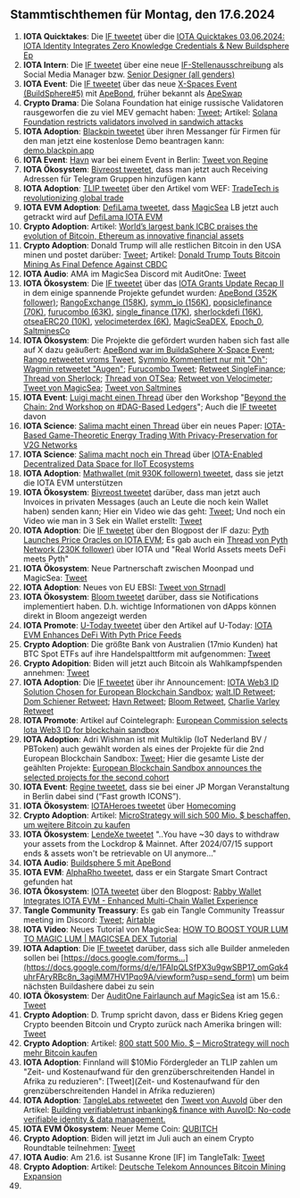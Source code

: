 ## Stammtischthemen für Montag, den 17.6.2024

1. **IOTA Quicktakes**: Die [IF tweetet](https://x.com/iota/status/1800094050038567091) über die [IOTA Quicktakes 03.06.2024: IOTA Identity Integrates Zero Knowledge Credentials & New Buildsphere Ep](https://www.youtube.com/watch?v=7BurdT9xBeo&list=PLMbc46iGTB_QyqqU-QwbFsrVd9-HN55i_)
2. **IOTA Intern**: Die [IF tweetet](https://x.com/iota/status/1800422724898045981) über eine neue [IF-Stellenausschreibung](https://www.iota.org/foundation/careers) als Social Media Manager bzw. [Senior Designer (all genders)](https://www.iota.org/foundation/careers)
3. **IOTA Event**: Die [IF tweetet](https://x.com/iota/status/1800452928588611783) über das neue [X-Spaces Event (BuildSphere#5)](https://x.com/i/spaces/1LyGBnqbgZMGN) mit [ApeBond](https://x.com/ApeBond), früher bekannt als [ApeSwap](https://apeswap.finance/)
4. **Crypto Drama**: Die Solana Foundation hat einige russische Validatoren rausgeworfen die zu viel MEV gemacht haben: [Tweet](https://x.com/WuBlockchain/status/1800113995770462711); Artikel: [Solana Foundation restricts validators involved in sandwich attacks](https://cryptobriefing.com/solana-fnd-validator-mev-restrictions/)
5. **IOTA Adoption**: [Blackpin tweetet](https://x.com/BLACKPIN_GmbH/status/1800475305108459828) über ihren Messanger für Firmen für den man jetzt eine kostenlose Demo beantragen kann: [demo.blackpin.app](https://demo.blackpin.app/)
6. **IOTA Event**: [Havn](https://x.com/HAVN_network) war bei einem Event in Berlin: [Tweet von Regine](https://x.com/Energine/status/1800444014488965381)
7. **IOTA Ökosystem**: [Bivreost tweetet](https://x.com/bivreost/status/1800455771777536024), dass man jetzt auch Receiving Adressen für Telegram Gruppen hinzufügen kann
8. **IOTA Adoption**: [TLIP tweetet](https://x.com/TLIP_io/status/1800524466297934179) über den Artikel vom WEF: [TradeTech is revolutionizing global trade](https://www.weforum.org/impact/revolutionizing-global-trade-through-technological-transformation/)
9. **IOTA EVM Adoption**: [DefiLama tweetet](https://x.com/DefiLlama/status/1800579005348991021), dass [MagicSea](https://app.magicsea.finance/) LB jetzt auch getrackt wird auf [DefiLama IOTA EVM](https://defillama.com/chain/IOTA%20EVM)
10. **Crypto Adoption**: Artikel: [World’s largest bank ICBC praises the evolution of Bitcoin, Ethereum as innovative financial assets](https://cryptoslate.com/worlds-largest-bank-icbc-praises-the-evolution-of-bitcoin-ethereum-as-innovative-financial-assets/)
11. **Crypto Adoption**: Donald Trump will alle restlichen Bitcoin in den USA minen und postet darüber: [Tweet](https://x.com/thomas_fahrer/status/1800746533757108673); Artikel: [Donald Trump Touts Bitcoin Mining As Final Defence Against CBDC](https://watcher.guru/news/donald-trump-touts-bitcoin-mining-as-final-defence-against-cbdc)
12. **IOTA Audio**: AMA im MagicSea Discord mit AuditOne: [Tweet](https://x.com/MagicSeaDEX/status/1800770013562909123)
13. **IOTA Ökosystem**: Die [IF tweetet](https://x.com/iota/status/1800513320551670005) über das [IOTA Grants Update Recap II](https://blog.iota.org/iota-grants-update-recap-2/) in dem einige spannende Projekte gefundet wurden: [ApeBond (352K follower)](https://x.com/ApeBond); [RangoExchange (158K)](https://x.com/RangoExchange), [symm_io (156K)](https://x.com/symm_io), [popsiclefinance (70K)]([https://x.com/symm_io](https://x.com/PopsicleFinance)), [furucombo (63K)](https://x.com/furucombo), [single_finance (17K)](https://x.com/single_finance), [sherlockdefi (16K)](https://x.com/sherlockdefi), [otseaERC20 (10K)](https://x.com/otseaERC20), [velocimeterdex (6K)](https://x.com/VelocimeterDEX), [MagicSeaDEX](https://x.com/MagicSeaDEX), [Epoch_0](https://x.com/Epoch_0), [SaltminesCo](https://x.com/SaltminesCo)
14. **IOTA Ökosystem**: Die Projekte die gefördert wurden haben sich fast alle auf X dazu geäußert: [ApeBond war im BuildaSphere X-Space Event](https://x.com/iota/status/1800452928588611783); [Rango retweetet vroms Tweet](https://x.com/Vrom14286662/status/1800522730498134242), [Symmio Kommentiert nur mit "Oh"](https://x.com/symm_io/status/1800536741776118111); [Wagmin retweetet "Augen"](https://x.com/PopsicleFinance/status/1800516955415449737); [Furucombo Tweet](https://x.com/FurucomboDB/status/1800930879927456069); [Retweet SingleFinance](https://x.com/single_finance/status/1801222049286819956); [Thread von Sherlock](https://x.com/sherlockdefi/status/1800663477796930043); [Thread von OTSea](https://x.com/otseaERC20/status/1800615580749484273); [Retweet von Velocimeter](https://x.com/VelocimeterDEX/status/1800616478921891867); [Tweet von MagicSea](https://x.com/MagicSeaDEX/status/1800622226212794521); [Tweet von Saltmines](https://x.com/SaltminesCo/status/1800697605149925671)
15. **IOTA Event**: [Luigi macht einen Thread](https://x.com/luigi_vigneri/status/1800555800446054652) über den Workshop "[Beyond the Chain: 2nd Workshop on #DAG-Based Ledgers](https://www.iota.org/foundation/beyond-chain)"; Auch die [IF tweetet](https://x.com/iota/status/1800793775519723855) davon
16. **IOTA Science**: [Salima macht einen Thread](https://x.com/Salimasbegum/status/1800524232515878940) über ein neues Paper: [IOTA-Based Game-Theoretic Energy Trading With Privacy-Preservation for V2G Networks](https://ieeexplore.ieee.org/abstract/document/10551491)
17. **IOTA Science**: [Salima macht noch ein Thread](https://x.com/Salimasbegum/status/1800981676111315177) über [IOTA-Enabled Decentralized Data Space for IIoT Ecosystems](https://idus.us.es/bitstream/handle/11441/160035/1/JNIC24_232.pdf?sequence=1)
18. **IOTA Adoption**: [Mathwallet (mit 930K followern) tweetet](https://x.com/MathWallet/status/1800811641438912908), dass sie jetzt die IOTA EVM unterstützen
19. **IOTA Ökosystem**: [Bivreost tweetet](https://x.com/bivreost/status/1800869557579718994) darüber, dass man jetzt auch Invoices in privaten Messages (auch an Leute die noch kein Wallet haben) senden kann; Hier ein Video wie das geht: [Tweet](https://x.com/RodionVikol/status/1801165610937704516); Und noch ein Video wie man in 3 Sek ein Wallet erstellt: [Tweet](https://x.com/RodionVikol/status/1801271270421475352)
20. **IOTA Adoption**: Die [IF tweetet](https://x.com/iota/status/1800875716969455993) über den Blogpost der IF dazu: [Pyth Launches Price Oracles on IOTA EVM](https://blog.iota.org/pyth-launches-on-iota-evm/); Es gab auch ein [Thread von Pyth Network (230K follower)](https://x.com/PythNetwork/status/1800877188545224899) über IOTA und "Real World Assets meets DeFi meets Pyth"
21. **IOTA Ökosystem**: Neue Partnerschaft zwischen Moonpad und MagicSea: [Tweet](https://x.com/MagicSeaDEX/status/1800875703766045065)
22. **IOTA Adoption**: Neues von EU EBSI: [Tweet von Strnadl](https://x.com/archimate/status/1801144534975263177)
23. **IOTA Ökosystem**: [Bloom tweetet](https://x.com/bloomwalletio/status/1800937925959463284) darüber, dass sie Notifications implementiert haben. D.h. wichtige Informationen von dApps können direkt in Bloom angezeigt werden
24. **IOTA Promote**: [U-Today tweetet](https://x.com/Utoday_en/status/1801162159352668280) über den Artikel auf U-Today: [IOTA EVM Enhances DeFi With Pyth Price Feeds](https://u.today/iota-evm-enhances-defi-with-pyth-price-feeds)
25. **Crypto Adoption**: Die größte Bank von Australien (17mio Kunden) hat BTC Spot ETFs auf ihre Handelspalttform mit aufgenommen: [Tweet](https://x.com/BTC_Archive/status/1801186384297766929)
26. **Crypto Adopition**: Biden will jetzt auch Bitcoin als Wahlkampfspenden annehmen: [Tweet](https://x.com/BTC_Archive/status/1801188021808615524)
27. **IOTA Adoption**: Die [IF tweetet](https://x.com/iota/status/1801200807880138997) über ihr Announcement: [IOTA Web3 ID Solution Chosen for European Blockchain Sandbox](https://blog.iota.org/iota-web3-id-solution-sandbox/); [walt.ID Retweet](https://x.com/walt_id/status/1801219409714807174); [Dom Schiener Retweet](https://x.com/DomSchiener/status/1801210192551412010); [Havn Retweet](https://x.com/HAVN_network/status/1801202281741705492); [Bloom Retweet](https://x.com/bloomwalletio/status/1801223424540369046), [Charlie Varley Retweet](https://x.com/c_varley/status/1801225678727123169)
28. **IOTA Promote**: Artikel auf Cointelegraph: [European Commission selects Iota Web3 ID for blockchain sandbox](https://cointelegraph.com/news/eu-commission-selects-iota-web3-id-blockchain-sandbox)
29. **IOTA Adoption**: Adri Wishman ist mit Multiklip (IoT Nederland BV / PBToken) auch gewählt worden als eines der Projekte für die 2nd European Blockchain Sandbox: [Tweet](https://x.com/Vrom14286662/status/1801246298084901211); Hier die gesamte Liste der geählten Projekte: [European Blockchain Sandbox announces the selected projects for the second cohort](https://ec.europa.eu/digital-building-blocks/sites/display/EBSISANDCOLLAB/European+Blockchain+Sandbox+announces+the+selected+projects+for+the+second+cohort) 
30. **IOTA Event**: [Regine tweetet](https://x.com/Energine/status/1801206602306932894), dass sie bei einer JP Morgan Veranstaltung in Berlin dabei sind (“Fast growth ICONS”).
31. **IOTA Ökosystem**: [IOTAHeroes tweetet](https://x.com/IotaHeroes/status/1801227863363920177) über [Homecoming](https://www.iotaheroes.com/blog/homecoming)
32. **Crypto Adoption**: Artikel: [MicroStrategy will sich 500 Mio. $ beschaffen, um weitere Bitcoin zu kaufen](https://www.blocktrainer.de/blog/microstrategy-will-sich-500-mio-beschaffen-um-weitere-bitcoin-zu-kaufen)
33. **IOTA Ökosystem**: [LendeXe tweetet](https://x.com/LendeXeFinance/status/1801342399483928983) "..You have ~30 days to withdraw your assets from the Lockdrop & Mainnet. After 2024/07/15 support ends & assets won't be retrievable on UI anymore..."
34. **IOTA Audio**: [Buildsphere 5 mit ApeBond](https://x.com/iota/status/1801253189280252043)
35. **IOTA EVM**: [AlphaRho tweetet](https://x.com/0xAlphaRho/status/1801428585015873744), dass er ein Stargate Smart Contract gefunden hat
36. **IOTA Ökosystem**: [IOTA tweetet](https://x.com/iota/status/1801600488703484173) über den Blogpost: [Rabby Wallet Integrates IOTA EVM - Enhanced Multi-Chain Wallet Experience](https://blog.iota.org/rabby-integrates-iota-evm/)
37. **Tangle Community Treassury**: Es gab ein Tangle Community Treassur meeting im Discord: [Tweet](https://x.com/TangleTreasury/status/1801284485595509020); [Airtable](https://airtable.com/appfqH6q67lqwemQL/shrDLGL5hyuh8AYCJ/tbliweTeZ8O7X7EtY)
38. **IOTA Video**: Neues Tutorial von MagicSea: [HOW TO BOOST YOUR LUM TO MAGIC LUM | MAGICSEA DEX Tutorial]()
39. **IOTA Adaption**: Die [IF tweetet](https://x.com/iota/status/1801540092332257551) darüber, dass sich alle Builder anmeleden sollen bei [https://docs.google.com/forms...](https://docs.google.com/forms/d/e/1FAIpQLSfPX3u9gwSBP17_omGqk4uhrFAryRBc8n_3agiMM7HV1Pqo9A/viewform?usp=send_form) um beim nächsten Buildashere dabei zu sein
40. **IOTA Ökosystem**: Der [AuditOne Fairlaunch auf MagicSea](https://app.magicsea.finance/fairlaunch/:8822/audit) ist am 15.6.: [Tweet](https://x.com/auditone_dao/status/1801586333342732610)
41. **Crypto Adoption**: D. Trump spricht davon, dass er Bidens Krieg gegen Crypto beenden Bitcoin und Crypto zurück nach Amerika bringen will: [Tweet](https://x.com/WatcherGuru/status/1801776943370510667)
42. **Crypto Adoption**: Artikel: [800 statt 500 Mio. $ – MicroStrategy will noch mehr Bitcoin kaufen](https://www.blocktrainer.de/blog/800-statt-500-mio-microstrategy-will-noch-mehr-bitcoin-kaufen)
43. **IOTA Adoption**: Finnland will $10Mio Fördergleder an TLIP zahlen um "Zeit- und Kostenaufwand für den grenzüberschreitenden Handel in Afrika zu reduzieren": [Tweet](Zeit- und Kostenaufwand für den grenzüberschreitenden Handel in Afrika reduzieren)
44. **IOTA Adoption**: [TangleLabs retweetet](https://x.com/Tangle_Labs/status/1801647283512971364) den [Tweet von AuvoId](https://x.com/AuvoDigital/status/1801619352237564200) über den Artikel: [Building verifiabletrust inbanking& finance with AuvoID: No-code verifiable identity & data management.](https://auvo.io/wp-content/uploads/2024/06/Building-verifiable-trust-in-banking-and-finance.pdf)
45. **IOTA EVM Ökosystem**: Neuer Meme Coin: [QUBITCH](https://x.com/qubih69)
46. **Crypto Adoption**: Biden will jetzt im Juli auch an einem Crypto Roundtable teilnehmen: [Tweet](https://x.com/AltcoinDailyio/status/1802129738775035920)
47. **IOTA Audio**: Am 21.6. ist Susanne Krone [IF] im TangleTalk: [Tweet](https://x.com/tangle_talk/status/1802235793089409392)
48. **Crypto Adoption**: Artikel: [Deutsche Telekom Announces Bitcoin Mining Expansion](https://www.cryptotimes.io/2024/06/16/deutsche-telekom-announces-bitcoin-mining-expansion/)
49. 

